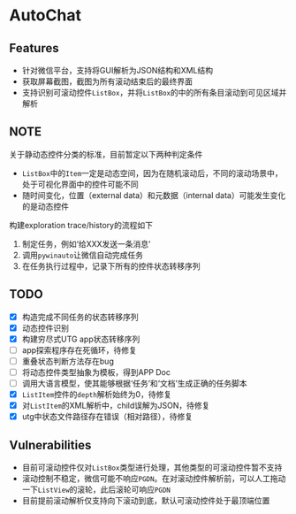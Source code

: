 # AutoChat

## Features

- 针对微信平台，支持将GUI解析为JSON结构和XML结构
- 获取屏幕截图，截图为所有滚动结束后的最终界面
- 支持识别可滚动控件`ListBox`，并将`ListBox`的中的所有条目滚动到可见区域并解析

## NOTE

关于静动态控件分类的标准，目前暂定以下两种判定条件

- `ListBox`中的`Item`一定是动态空间，因为在随机滚动后，不同的滚动场景中，处于可视化界面中的控件可能不同
- 随时间变化，位置（external data）和元数据（internal data）可能发生变化的是动态控件

构建exploration trace/history的流程如下

1. 制定任务，例如‘给XXX发送一条消息’
2. 调用`pywinauto`让微信自动完成任务
3. 在任务执行过程中，记录下所有的控件状态转移序列

## TODO

- [x] 构造完成不同任务的状态转移序列
- [x] 动态控件识别
- [x] 构建穷尽式UTG app状态转移序列
- [ ] app探索程序存在死循环，待修复
- [ ] 重叠状态判断方法存在bug
- [ ] 将动态控件类型抽象为模板，得到APP Doc
- [ ] 调用大语言模型，使其能够根据‘任务’和‘文档’生成正确的任务脚本
- [x] `ListItem`控件的`depth`解析始终为0，待修复
- [x] 对`ListItem`的XML解析中，child误解为JSON，待修复
- [x] utg中状态文件路径存在错误（相对路径），待修复

## Vulnerabilities

- 目前可滚动控件仅对`ListBox`类型进行处理，其他类型的可滚动控件暂不支持
- 滚动控制不稳定，微信可能不响应`PGDN`。在对滚动控件解析前，可以人工拖动一下`ListView`的滚轮，此后滚轮可响应`PGDN`
- 目前提前滚动解析仅支持向下滚动到底，默认可滚动控件处于最顶端位置